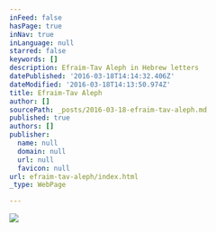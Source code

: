 ```yaml
---
inFeed: false
hasPage: true
inNav: true
inLanguage: null
starred: false
keywords: []
description: Efraim-Tav Aleph in Hebrew letters
datePublished: '2016-03-18T14:14:32.406Z'
dateModified: '2016-03-18T14:13:50.974Z'
title: Efraim-Tav Aleph
author: []
sourcePath: _posts/2016-03-18-efraim-tav-aleph.md
published: true
authors: []
publisher:
  name: null
  domain: null
  url: null
  favicon: null
url: efraim-tav-aleph/index.html
_type: WebPage

---
```

![](https://the-grid-user-content.s3-us-west-2.amazonaws.com/0be99b88-bd93-4db8-9f5a-884bd7ce329f.jpg)